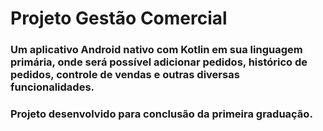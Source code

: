 # Projeto Gestão Comercial 
### Um aplicativo Android nativo com Kotlin em sua linguagem primária, onde será possível adicionar pedidos, histórico de pedidos, controle de vendas e outras diversas funcionalidades. 
### Projeto desenvolvido para conclusão da primeira graduação.